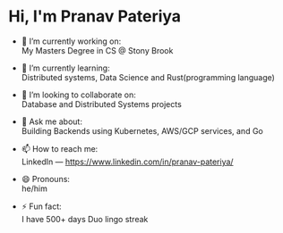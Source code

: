 
<!--
**pranavp2005/pranavp2005** is a ✨ _special_ ✨ repository because its `README.md` (this file) appears on your GitHub profile.

Here are some ideas to get you started:

- 🔭 I’m currently working on ...
- 🌱 I’m currently learning ...
- 👯 I’m looking to collaborate on ...
- 🤔 I’m looking for help with ...
- 💬 Ask me about ...
- 📫 How to reach me: ...
- 😄 Pronouns: ...
- ⚡ Fun fact: ...
-->



<!-- GitHub Profile README: Pranav Pateriya -->

# Hi, I'm Pranav Pateriya

- 🔭 I’m currently working on:  
  My Masters Degree in CS @ Stony Brook
  
- 🌱 I’m currently learning:  
  Distributed systems, Data Science and Rust(programming language)

- 👯 I’m looking to collaborate on:  
  Database and Distributed Systems projects


- 💬 Ask me about:  
  Building Backends using Kubernetes, AWS/GCP services, and Go

- 📫 How to reach me:  
  LinkedIn — https://www.linkedin.com/in/pranav-pateriya/

- 😄 Pronouns:  
  he/him

- ⚡ Fun fact:  
  I have 500+ days Duo lingo streak


